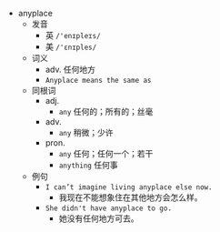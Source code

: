 - anyplace
  - 发音
    - 英 `/'enɪpleɪs/`
    - 美 `/'ɛnɪples/`
  - 词义
    - adv. 任何地方
    - `Anyplace means the same as `
  - 同根词
    - adj.
      - `any` 任何的；所有的；丝毫
    - adv.
      - `any` 稍微；少许
    - pron.
      - `any` 任何；任何一个；若干
      - `anything` 任何事
  - 例句
    - `I can’t imagine living anyplace else now.`
      - 我现在不能想象住在其他地方会怎么样。
    - `She didn't have anyplace to go.`
      - 她没有任何地方可去。

